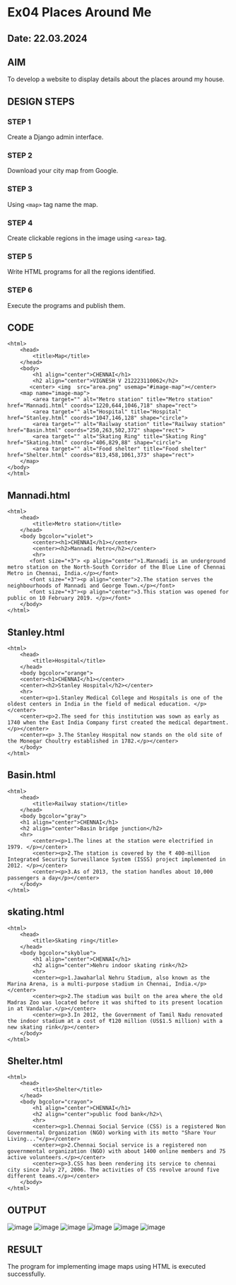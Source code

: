 # Ex04 Places Around Me
## Date: 22.03.2024

## AIM
To develop a website to display details about the places around my house.

## DESIGN STEPS

### STEP 1
Create a Django admin interface.

### STEP 2
Download your city map from Google.

### STEP 3
Using ```<map>``` tag name the map.

### STEP 4
Create clickable regions in the image using ```<area>``` tag.

### STEP 5
Write HTML programs for all the regions identified.

### STEP 6
Execute the programs and publish them.

## CODE
```
<html>
    <head>
        <title>Map</title>
    </head>
    <body>
        <h1 align="center">CHENNAI</h1>
        <h2 align="center">VIGNESH V 212223110062</h2>
       <center> <img  src="area.png" usemap="#image-map"></center>
    <map name="image-map">
        <area target="" alt="Metro station" title="Metro station" href="Mannadi.html" coords="1220,644,1046,718" shape="rect">
        <area target="" alt="Hospital" title="Hospital" href="Stanley.html" coords="1047,146,128" shape="circle">
        <area target="" alt="Railway station" title="Railway station" href="Basin.html" coords="250,263,502,372" shape="rect">
        <area target="" alt="Skating Ring" title="Skating Ring" href="Skating.html" coords="406,829,88" shape="circle">
        <area target="" alt="Food shelter" title="Food shelter" href="Shelter.html" coords="813,458,1061,373" shape="rect">
    </map>
</body>
</html>
```
## Mannadi.html
```
<html>
    <head>
        <title>Metro station</title>
    </head>
    <body bgcolor="violet">
        <center><h1>CHENNAI</h1></center>
        <center><h2>Mannadi Metro</h2></center>
        <hr>
       <font size="+3"> <p align="center">1.Mannadi is an underground metro station on the North-South Corridor of the Blue Line of Chennai Metro in Chennai, India.</p></font>
       <font size="+3"><p align="center">2.The station serves the neighbourhoods of Mannadi and George Town.</p></font>
       <font size="+3"><p align="center">3.This station was opened for public on 10 February 2019. </p></font>
    </body>
</html>
```
## Stanley.html
```
<html>
    <head>
        <title>Hospital</title>
    </head>
    <body bgcolor="orange">
    <center><h1>CHENNAI</h1></center>
    <center><h2>Stanley Hospital</h2></center>
    <hr>
    <center><p>1.Stanley Medical College and Hospitals is one of the oldest centers in India in the field of medical education. </p></center>
    <center><p>2.The seed for this institution was sown as early as 1740 when the East India Company first created the medical department. </p></center>
    <center><p> 3.The Stanley Hospital now stands on the old site of the Monegar Choultry established in 1782.</p></center>
    </body>
</html>
```
## Basin.html
```
<html>
    <head>
        <title>Railway station</title>
    </head>
    <body bgcolor="gray">
    <h1 align="center">CHENNAI</h1>
    <h2 align="center">Basin bridge junction</h2>
    <hr>
        <center><p>1.The lines at the station were electrified in 1979. </p></center>
        <center><p>2.The station is covered by the ₹ 400-million Integrated Security Surveillance System (ISSS) project implemented in 2012. </p></center>
        <center><p>3.As of 2013, the station handles about 10,000 passengers a day</p></center>
    </body>
</html>
```
## skating.html
```
<html>
    <head>
        <title>Skating ring</title>
    </head>
    <body bgcolor="skyblue">
        <h1 align="center">CHENNAI</h1>
        <h2 align="center">Nehru indoor skating rink</h2>
        <hr>
        <center><p>1.Jawaharlal Nehru Stadium, also known as the Marina Arena, is a multi-purpose stadium in Chennai, India.</p></center>
        <center><p>2.The stadium was built on the area where the old Madras Zoo was located before it was shifted to its present location in at Vandalur.</p></center>
        <center><p>3.In 2012, the Government of Tamil Nadu renovated the indoor stadium at a cost of ₹120 million (US$1.5 million) with a new skating rink</p></center>
    </body>
</html>
```
## Shelter.html
```
<html>
    <head>
        <title>Shelter</title>
    </head>
    <body bgcolor="crayon">
        <h1 align="center">CHENNAI</h1>
        <h2 align="center">public food bank</h2>\
        <hr>
        <center><p>1.Chennai Social Service (CSS) is a registered Non Governmental Organization (NGO) working with its motto "Share Your Living..."</p></center>
        <center><p>2.Chennai Social service is a registered non governmental organization (NGO) with about 1400 online members and 75 active volunteers.</p></center>
        <center><p>3.CSS has been rendering its service to chennai city since July 27, 2006. The activities of CSS revolve around five different teams.</p></center>
    </body>
</html>
```
## OUTPUT
![image](https://github.com/Vigneshv-23/NearMe/assets/110780412/d0da4194-9a65-469c-87fb-f0070de62d76)
![image](https://github.com/Vigneshv-23/NearMe/assets/110780412/bba368b9-f1e4-4dc9-b2ff-35c6a65e7101)
![image](https://github.com/Vigneshv-23/NearMe/assets/110780412/fede2e40-793f-4472-b87b-3b54db2b6f91)
![image](https://github.com/Vigneshv-23/NearMe/assets/110780412/a997db84-e74d-4de9-b68a-6c1bcd7a79dc)
![image](https://github.com/Vigneshv-23/NearMe/assets/110780412/9122e4ab-d7d6-4a6b-975d-a640a00775fb)
![image](https://github.com/Vigneshv-23/NearMe/assets/110780412/031de5c2-ccd7-4725-824a-afecff8509da)











## RESULT
The program for implementing image maps using HTML is executed successfully.
